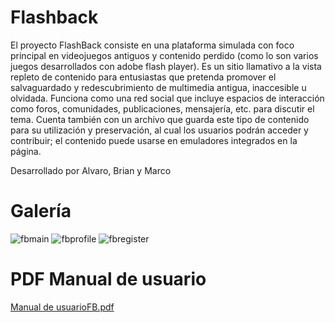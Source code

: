 # Flashback

El proyecto FlashBack consiste en una plataforma simulada con foco principal en videojuegos antiguos y contenido perdido (como lo son varios juegos desarrollados con adobe flash player).
Es un sitio llamativo a la vista repleto de contenido para entusiastas que pretenda promover el salvaguardado y redescubrimiento de multimedia antigua, inaccesible u olvidada. 
Funciona como una red social que incluye espacios de interacción como foros, comunidades, publicaciones, mensajería, etc. para discutir el tema. Cuenta también con un archivo que guarda este tipo de contenido para su utilización y preservación, al cual los usuarios podrán acceder y contribuir; el contenido puede usarse en emuladores integrados en la página.  

Desarrollado por Alvaro, Brian y Marco

# Galería

![fbmain](https://github.com/Hexagon-6/Flashback/assets/156491984/41417fee-3105-4fd4-b9e3-4d7657052057)
![fbprofile](https://github.com/Hexagon-6/Flashback/assets/156491984/8e0909b0-f5b3-4a47-904f-590bf47a84cb)
![fbregister](https://github.com/Hexagon-6/Flashback/assets/156491984/5f7872bf-75a2-4d0a-a63e-4c62376ceca3)

# PDF Manual de usuario  
[Manual de usuarioFB.pdf](https://github.com/Hexagon-6/Flashback/files/14894279/Manual.de.usuarioFB.pdf)
